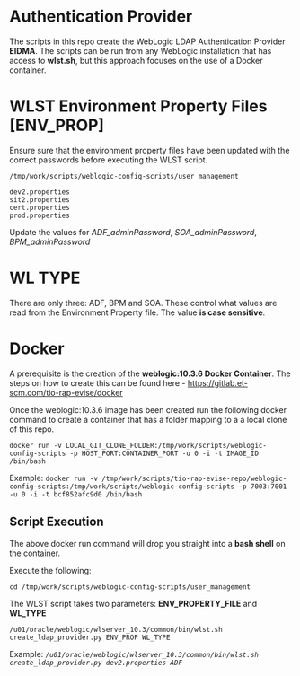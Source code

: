 # Authentication Provider

The scripts in this repo create the WebLogic LDAP Authentication Provider **EIDMA**. The scripts can be run from any WebLogic installation that has access to **wlst.sh**, but this approach focuses on the use of a Docker container. 

# WLST Environment Property Files  [ENV_PROP]

Ensure sure that the environment property files have been updated with the correct passwords before executing the WLST script.

```/tmp/work/scripts/weblogic-config-scripts/user_management```

```
dev2.properties
sit2.properties
cert.properties
prod.properties
```
Update the values for *ADF_adminPassword*, *SOA_adminPassword*, *BPM_adminPassword*

# WL TYPE
There are only three: ADF, BPM and SOA. These control what values are read from the Environment Property file. The value **is case sensitive**.

# Docker

A prerequisite is the creation of the  **weblogic:10.3.6 Docker Container**. The steps on how to create this can be found here - https://gitlab.et-scm.com/tio-rap-evise/docker

Once the weblogic:10.3.6 image has been created run the following docker command to create a container that has a folder mapping to a a local clone of this repo.

```docker run -v LOCAL_GIT_CLONE_FOLDER:/tmp/work/scripts/weblogic-config-scripts -p HOST_PORT:CONTAINER_PORT -u 0 -i -t IMAGE_ID /bin/bash```

Example:
```docker run -v /tmp/work/scripts/tio-rap-evise-repo/weblogic-config-scripts:/tmp/work/scripts/weblogic-config-scripts -p 7003:7001 -u 0 -i -t bcf852afc9d0 /bin/bash```

## Script Execution
The above docker run command will drop you straight into a **bash shell** on the container. 

Execute the following:

```cd /tmp/work/scripts/weblogic-config-scripts/user_management```

The WLST script takes two parameters: **ENV_PROPERTY_FILE** and **WL_TYPE**

```/u01/oracle/weblogic/wlserver_10.3/common/bin/wlst.sh create_ldap_provider.py ENV_PROP WL_TYPE```

Example:
*```/u01/oracle/weblogic/wlserver_10.3/common/bin/wlst.sh create_ldap_provider.py dev2.properties ADF```*





